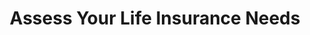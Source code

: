 ---
order: 1
spoke: More Resources
href: https://www.benefits.va.gov/insurance/lifeins101.asp 
title: Assess Your Life Insurance Needs
private: true
---